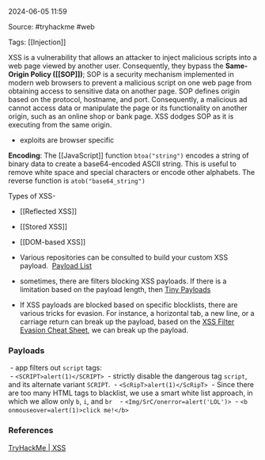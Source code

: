 
2024-06-05 11:59

Source: #tryhackme #web

Tags: [[Injection]] 

XSS is a vulnerability that allows an attacker to inject malicious scripts into a web page viewed by another user. Consequently, they bypass the **Same-Origin Policy ([[SOP]])**; SOP is a security mechanism implemented in modern web browsers to prevent a malicious script on one web page from obtaining access to sensitive data on another page. SOP defines origin based on the protocol, hostname, and port. Consequently, a malicious ad cannot access data or manipulate the page or its functionality on another origin, such as an online shop or bank page. XSS dodges SOP as it is executing from the same origin.
- exploits are browser specific

**Encoding**: The [[JavaScript]] function `btoa("string")` encodes a string of binary data to create a base64-encoded ASCII string. This is useful to remove white space and special characters or encode other alphabets. The reverse function is `atob("base64_string")`

Types of XSS- 
- [[Reflected XSS]]
- [[Stored XSS]]
- [[DOM-based XSS]]

- Various repositories can be consulted to build your custom XSS payload.  [Payload List](https://github.com/payloadbox/xss-payload-list)
- sometimes, there are filters blocking XSS payloads. If there is a limitation based on the payload length, then [Tiny Payloads](https://github.com/terjanq/Tiny-XSS-Payloads)
- If XSS payloads are blocked based on specific blocklists, there are various tricks for evasion. For instance, a horizontal tab, a new line, or a carriage return can break up the payload, based on the [XSS Filter Evasion Cheat Sheet](https://cheatsheetseries.owasp.org/cheatsheets/XSS_Filter_Evasion_Cheat_Sheet.html), we can break up the payload.
### Payloads

 - app filters out `script` tags:  
	 - `<SCRIPT>alert(1)</SCRIPT>`
 - strictly disable the dangerous tag `script`, and its alternate variant `SCRIPT`. 
	 - `<ScRipT>alert(1)</ScRipT>`
 - Since there are too many HTML tags to blacklist, we use a smart white list approach, in which we allow only `b`, `i`, and `br`  
	 - `<Img/SrC/onerror=alert('LOL')>` 
	 - `<b onmouseover=alert(1)>click me!</b>`
	 
### References
[TryHackMe | XSS](https://tryhackme.com/r/room/axss)